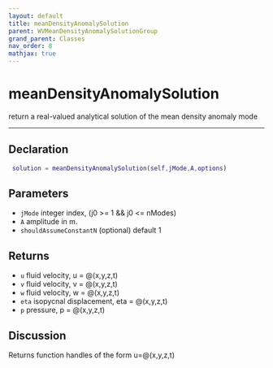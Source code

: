 ```yaml
---
layout: default
title: meanDensityAnomalySolution
parent: WVMeanDensityAnomalySolutionGroup
grand_parent: Classes
nav_order: 8
mathjax: true
---
```


#  meanDensityAnomalySolution

return a real-valued analytical solution of the mean density anomaly mode


---

## Declaration
```matlab
 solution = meanDensityAnomalySolution(self,jMode,A,options)
```
## Parameters
+ `jMode`  integer index, (j0 >= 1 && j0 <= nModes)
+ `A`  amplitude in m.
+ `shouldAssumeConstantN`  (optional) default 1

## Returns
+ `u`  fluid velocity, u = @(x,y,z,t)
+ `v`  fluid velocity, v = @(x,y,z,t)
+ `w`  fluid velocity, w = @(x,y,z,t)
+ `eta`  isopycnal displacement, eta = @(x,y,z,t)
+ `p`  pressure, p = @(x,y,z,t)

## Discussion

  Returns function handles of the form u=@(x,y,z,t)
 
                    
